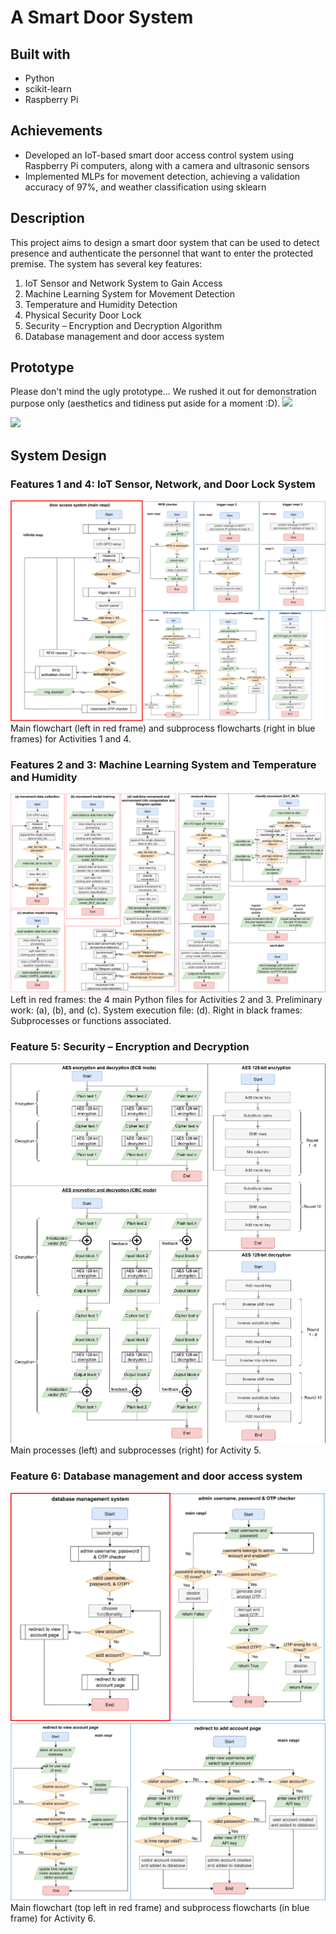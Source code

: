 # A Smart Door System
## Built with
- Python
- scikit-learn
- Raspberry Pi
## Achievements
- Developed an IoT-based smart door access control system using Raspberry Pi computers, along with a camera and ultrasonic sensors
- Implemented MLPs for movement detection, achieving a validation accuracy of 97%, and weather classification using sklearn

## Description
This project aims to design a smart door system that can be used to detect presence and authenticate the personnel that want to enter the protected premise. The system has several key features: 
1) IoT Sensor and Network System to Gain Access
2) Machine Learning System for Movement Detection
3) Temperature and Humidity Detection
4) Physical Security Door Lock
5) Security – Encryption and Decryption Algorithm
6) Database management and door access system


## Prototype
Please don't mind the ugly prototype... We rushed it out for demonstration purpose only (aesthetics and tidiness put aside for a moment :D). 
<img src="https://github.com/MYY99/Projects/assets/133868293/446669e1-8582-4a4b-871a-be30875c2db5" width="600">

<img src="https://github.com/MYY99/Projects/assets/133868293/f609306e-8060-4028-9f8d-cb4027bde30e" width="400">

## System Design
### Features 1 and 4: IoT Sensor, Network, and Door Lock System
![Picture1](images/Picture1.png)
Main flowchart (left in red frame) and subprocess flowcharts (right in blue frames) for Activities 1 and 4.

### Features 2 and 3: Machine Learning System and Temperature and Humidity
![Picture1](images/Picture2.png)
Left in red frames: the 4 main Python files for Activities 2 and 3. Preliminary work: (a), (b), and (c). System execution file: (d). Right in black frames: Subprocesses or functions associated.

### Feature 5: Security – Encryption and Decryption 
![Picture1](images/Picture3.png)
Main processes (left) and subprocesses (right) for Activity 5.

### Feature 6: Database management and door access system
![Picture1](images/Picture4.png)
![Picture1](images/Picture5.png)
Main flowchart (top left in red frame) and subprocess flowcharts (in blue frame) for Activity 6.

